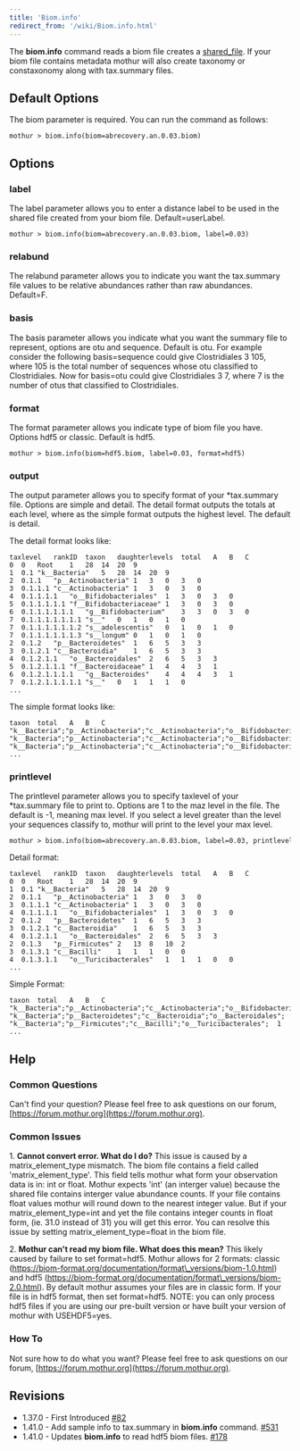 ```yaml
---
title: 'Biom.info'
redirect_from: '/wiki/Biom.info.html'
---
```

The **biom.info** command reads a biom file creates a
[shared\_file](Shared_file). If your biom file contains
metadata mothur will also create taxonomy or constaxonomy along with
tax.summary files.

## Default Options

The biom parameter is required. You can run the command as follows:

    mothur > biom.info(biom=abrecovery.an.0.03.biom)

## Options

### label

The label parameter allows you to enter a distance label to be used in
the shared file created from your biom file. Default=userLabel.

    mothur > biom.info(biom=abrecovery.an.0.03.biom, label=0.03)

### relabund

The relabund parameter allows you to indicate you want the tax.summary
file values to be relative abundances rather than raw abundances.
Default=F.

### basis

The basis parameter allows you indicate what you want the summary file
to represent, options are otu and sequence. Default is otu. For example
consider the following basis=sequence could give Clostridiales 3 105,
where 105 is the total number of sequences whose otu classified to
Clostridiales. Now for basis=otu could give Clostridiales 3 7, where 7
is the number of otus that classified to Clostridiales.

### format

The format parameter allows you indicate type of biom file you have.
Options hdf5 or classic. Default is hdf5.

    mothur > biom.info(biom=hdf5.biom, label=0.03, format=hdf5)

### output

The output parameter allows you to specify format of your \*tax.summary
file. Options are simple and detail. The detail format outputs the
totals at each level, where as the simple format outputs the highest
level. The default is detail.

The detail format looks like:

    taxlevel   rankID  taxon   daughterlevels  total   A   B   C
    0  0   Root    1   28  14  20  9
    1  0.1 "k__Bacteria"   5   28  14  20  9
    2  0.1.1   "p__Actinobacteria" 1   3   0   3   0
    3  0.1.1.1 "c__Actinobacteria" 1   3   0   3   0
    4  0.1.1.1.1   "o__Bifidobacteriales"  1   3   0   3   0
    5  0.1.1.1.1.1 "f__Bifidobacteriaceae" 1   3   0   3   0
    6  0.1.1.1.1.1.1   "g__Bifidobacterium"    3   3   0   3   0
    7  0.1.1.1.1.1.1.1 "s__"   0   1   0   1   0
    7  0.1.1.1.1.1.1.2 "s__adolescentis"   0   1   0   1   0
    7  0.1.1.1.1.1.1.3 "s__longum" 0   1   0   1   0
    2  0.1.2   "p__Bacteroidetes"  1   6   5   3   3
    3  0.1.2.1 "c__Bacteroidia"    1   6   5   3   3
    4  0.1.2.1.1   "o__Bacteroidales"  2   6   5   3   3
    5  0.1.2.1.1.1 "f__Bacteroidaceae" 1   4   4   3   1
    6  0.1.2.1.1.1.1   "g__Bacteroides"    4   4   4   3   1
    7  0.1.2.1.1.1.1.1 "s__"   0   1   1   1   0
    ...

The simple format looks like:

    taxon  total   A   B   C
    "k__Bacteria";"p__Actinobacteria";"c__Actinobacteria";"o__Bifidobacteriales";"f__Bifidobacteriaceae";"g__Bifidobacterium";"s__";   1   0   1   0
    "k__Bacteria";"p__Actinobacteria";"c__Actinobacteria";"o__Bifidobacteriales";"f__Bifidobacteriaceae";"g__Bifidobacterium";"s__adolescentis";   1   0   1   0
    "k__Bacteria";"p__Actinobacteria";"c__Actinobacteria";"o__Bifidobacteriales";"f__Bifidobacteriaceae";"g__Bifidobacterium";"s__longum"; 1   0   1   0
    ...

### printlevel

The printlevel parameter allows you to specify taxlevel of your
\*tax.summary file to print to. Options are 1 to the maz level in the
file. The default is -1, meaning max level. If you select a level
greater than the level your sequences classify to, mothur will print to
the level your max level.

    mothur > biom.info(biom=abrecovery.an.0.03.biom, label=0.03, printlevel=4)

Detail format:

    taxlevel   rankID  taxon   daughterlevels  total   A   B   C 
    0  0   Root    1   28  14  20  9
    1  0.1 "k__Bacteria"   5   28  14  20  9
    2  0.1.1   "p__Actinobacteria" 1   3   0   3   0
    3  0.1.1.1 "c__Actinobacteria" 1   3   0   3   0
    4  0.1.1.1.1   "o__Bifidobacteriales"  1   3   0   3   0
    2  0.1.2   "p__Bacteroidetes"  1   6   5   3   3
    3  0.1.2.1 "c__Bacteroidia"    1   6   5   3   3
    4  0.1.2.1.1   "o__Bacteroidales"  2   6   5   3   3
    2  0.1.3   "p__Firmicutes" 2   13  8   10  2
    3  0.1.3.1 "c__Bacilli"    1   1   1   0   0
    4  0.1.3.1.1   "o__Turicibacterales"   1   1   1   0   0
    ...

Simple Format:

    taxon  total   A   B   C
    "k__Bacteria";"p__Actinobacteria";"c__Actinobacteria";"o__Bifidobacteriales";  3   0   3   0
    "k__Bacteria";"p__Bacteroidetes";"c__Bacteroidia";"o__Bacteroidales";  6   5   3   3
    "k__Bacteria";"p__Firmicutes";"c__Bacilli";"o__Turicibacterales";  1   1   0   0
    ...

## Help

### Common Questions

Can\'t find your question? Please feel free to ask questions on our
forum, [https://forum.mothur.org](https://forum.mothur.org).

### Common Issues


1\.  **Cannot convert error. What do I do?** This issue is caused by a
    matrix\_element\_type mismatch. The biom file contains a field
    called \'matrix\_element\_type\'. This field tells mothur what form
    your observation data is in: int or float. Mothur expects \'int\'
    (an interger value) because the shared file contains interger value
    abundance counts. If your file contains float values mothur will
    round down to the nearest integer value. But if your
    matrix\_element\_type=int and yet the file contains integer counts
    in float form, (ie. 31.0 instead of 31) you will get this error. You
    can resolve this issue by setting matrix\_element\_type=float in the
    biom file.

2\.  **Mothur can\'t read my biom file. What does this mean?** This
    likely caused by failure to set format=hdf5. Mothur allows for 2
    formats: classic
    (https://biom-format.org/documentation/format\_versions/biom-1.0.html)
    and hdf5
    (https://biom-format.org/documentation/format\_versions/biom-2.0.html).
    By default mothur assumes your files are in classic form. If your
    file is in hdf5 format, then set format=hdf5. NOTE: you can only
    process hdf5 files if you are using our pre-built version or have
    built your version of mothur with USEHDF5=yes.

### How To

Not sure how to do what you want? Please feel free to ask questions on
our forum, [https://forum.mothur.org](https://forum.mothur.org).

## Revisions

-   1.37.0 - First Introduced
    [\#82](https://github.com/mothur/mothur/issues/82)
-   1.41.0 - Add sample info to tax.summary in **biom.info** command.
    [\#531](https://github.com/mothur/mothur/issues/531)
-   1.41.0 - Updates **biom.info** to read hdf5 biom files.
    [\#178](https://github.com/mothur/mothur/issues/178)
